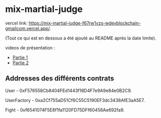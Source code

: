 # mix-martial-judge

vercel link: https://mix-martial-judge-f67rw1vzs-wdevblockchain-gmailcom.vercel.app/.

(Tout ce qui est en dessous a été ajouté au README après la date limite).

videos de présentation : 
- [Partie 1](https://www.loom.com/share/3d0f4bbd0c8e44df8eeca8087dc450eb)
- [Partie 2](https://www.loom.com/share/5364328a7ec641cfb86411cfc52961b7)

## Addresses des différents contrats
User - 0xF576558Cb8404FEd1443f18D4F7e9A9e84e0B2C9.

UserFactory - 0xa2Cf755aD51Cf6C55C5190EF3dc3438AfE3aA5E7.

Fight - 0xf6541074F5E8f1fa1120FD75DFf60456Ae692fa9.
